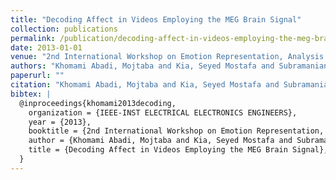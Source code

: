 ```yaml
---
title: "Decoding Affect in Videos Employing the MEG Brain Signal"
collection: publications
permalink: /publication/decoding-affect-in-videos-employing-the-meg-brain-signal
date: 2013-01-01
venue: "2nd International Workshop on Emotion Representation, Analysis and Synthesis in Continuous Time and Space (EmoSPACE)"
authors: "Khomami Abadi, Mojtaba and Kia, Seyed Mostafa and Subramanian, Ramanathan and Avesani, P and Sebe, Niculae and others"
paperurl: ""
citation: "Khomami Abadi, Mojtaba and Kia, Seyed Mostafa and Subramanian, Ramanathan and Avesani, P and Sebe, Niculae and others (2013). Decoding Affect in Videos Employing the MEG Brain Signal. 2nd International Workshop on Emotion Representation, Analysis and Synthesis in Continuous Time and Space (EmoSPACE)."
bibtex: |
  @inproceedings{khomami2013decoding,
    organization = {IEEE-INST ELECTRICAL ELECTRONICS ENGINEERS},
    year = {2013},
    booktitle = {2nd International Workshop on Emotion Representation, Analysis and Synthesis in Continuous Time and Space (EmoSPACE)},
    author = {Khomami Abadi, Mojtaba and Kia, Seyed Mostafa and Subramanian, Ramanathan and Avesani, P and Sebe, Niculae and others},
    title = {Decoding Affect in Videos Employing the MEG Brain Signal},
  }
---
```

